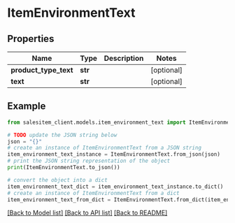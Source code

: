 # ItemEnvironmentText


## Properties

Name | Type | Description | Notes
------------ | ------------- | ------------- | -------------
**product_type_text** | **str** |  | [optional] 
**text** | **str** |  | [optional] 

## Example

```python
from salesitem_client.models.item_environment_text import ItemEnvironmentText

# TODO update the JSON string below
json = "{}"
# create an instance of ItemEnvironmentText from a JSON string
item_environment_text_instance = ItemEnvironmentText.from_json(json)
# print the JSON string representation of the object
print(ItemEnvironmentText.to_json())

# convert the object into a dict
item_environment_text_dict = item_environment_text_instance.to_dict()
# create an instance of ItemEnvironmentText from a dict
item_environment_text_from_dict = ItemEnvironmentText.from_dict(item_environment_text_dict)
```
[[Back to Model list]](../README.md#documentation-for-models) [[Back to API list]](../README.md#documentation-for-api-endpoints) [[Back to README]](../README.md)


